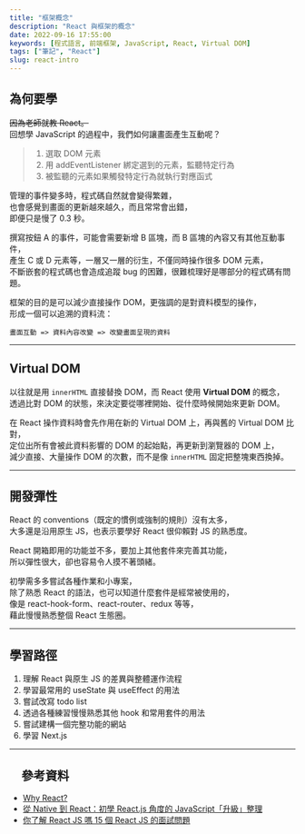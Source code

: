 ```yaml
---
title: "框架概念"
description: "React 與框架的概念"
date: 2022-09-16 17:55:00
keywords: [程式語言, 前端框架, JavaScript, React, Virtual DOM]
tags: ["筆記", "React"]
slug: react-intro
---
```


## 為何要學

~~因為老師就教 React。~~  
回想學 JavaScript 的過程中，我們如何讓畫面產生互動呢？

> 1. 選取 DOM 元素
> 2. 用 addEventListener 綁定選到的元素，監聽特定行為
> 3. 被監聽的元素如果觸發特定行為就執行對應函式

管理的事件變多時，程式碼自然就會變得繁雜，  
也會感覺到畫面的更新越來越久，而且常常會出錯，  
即便只是慢了 0.3 秒。

撰寫按鈕 A 的事件，可能會需要新增 B 區塊，而 B 區塊的內容又有其他互動事件，  
產生 C 或 D 元素等，一層又一層的衍生，不僅同時操作很多 DOM 元素，  
不斷嵌套的程式碼也會造成追蹤 bug 的困難，很難梳理好是哪部分的程式碼有問題。

框架的目的是可以減少直接操作 DOM，更強調的是對資料模型的操作，  
形成一個可以追溯的資料流：

`畫面互動 => 資料內容改變 => 改變畫面呈現的資料`

---

## Virtual DOM

以往就是用 `innerHTML` 直接替換 DOM，而 React 使用 **Virtual DOM** 的概念，  
透過比對 DOM 的狀態，來決定要從哪裡開始、從什麼時候開始來更新 DOM。

在 React 操作資料時會先作用在新的 Virtual DOM 上，再與舊的 Virtual DOM 比對，  
定位出所有會被此資料影響的 DOM 的起始點，再更新到瀏覽器的 DOM 上，  
減少直接、大量操作 DOM 的次數，而不是像 `innerHTML` 固定把整塊東西換掉。

---

## 開發彈性

React 的 conventions（既定的慣例或強制的規則）沒有太多，  
大多還是沿用原生 JS，也表示要學好 React 很仰賴對 JS 的熟悉度。

React 開箱即用的功能並不多，要加上其他套件來完善其功能，  
所以彈性很大，卻也容易令人摸不著頭緒。

初學需多多嘗試各種作業和小專案，  
除了熟悉 React 的語法，也可以知道什麼套件是經常被使用的，  
像是 react-hook-form、react-router、redux 等等，  
藉此慢慢熟悉整個 React 生態圈。

---

## 學習路徑

1. 理解 React 與原生 JS 的差異與整體運作流程
2. 學習最常用的 useState 與 useEffect 的用法
3. 嘗試改寫 todo list
4. 透過各種練習慢慢熟悉其他 hook 和常用套件的用法
5. 嘗試建構一個完整功能的網站
6. 學習 Next.js

---

## 　參考資料

- [Why React?](https://medium.com/%E9%BA%A5%E5%85%8B%E7%9A%84%E5%8D%8A%E8%B7%AF%E5%87%BA%E5%AE%B6%E7%AD%86%E8%A8%98/%E7%AD%86%E8%A8%98-why-React-424f2abaf9a2)
- [從 Native 到 React：初學 React.js 角度的 JavaScript「升級」整理](https://hackmd.io/@BOBYZH/H1JqsfYg9)
- [你了解 React JS 嗎 15 個 React JS 的面試問題](https://linyencheng.github.io/2021/05/07/React-interview-questions/#React-%E6%9C%89%E4%BB%80%E9%BA%BC%E7%BC%BA%E9%BB%9E%E5%92%8C%E9%99%90%E5%88%B6)
